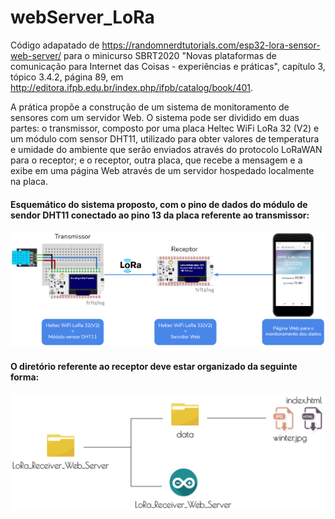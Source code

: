 # webServer_LoRa

  Código adapatado de https://randomnerdtutorials.com/esp32-lora-sensor-web-server/ para o minicurso SBRT2020 "Novas plataformas de comunicação para Internet das Coisas - experiências e práticas", capítulo 3, tópico 3.4.2, página 89, em http://editora.ifpb.edu.br/index.php/ifpb/catalog/book/401.

  A prática propõe a construção de um sistema de monitoramento de sensores com um servidor Web. O sistema pode ser dividido em duas partes: o transmissor, composto por uma placa Heltec WiFi LoRa 32 (V2) e um módulo com sensor DHT11, utilizado para obter valores de temperatura e umidade do ambiente que serão enviados através do protocolo LoRaWAN para o receptor; e o receptor, outra placa, que recebe a mensagem e a exibe em uma página Web através de um servidor hospedado localmente na placa.

#### Esquemático do sistema proposto, com o pino de dados do módulo de sendor DHT11 conectado ao pino 13 da placa referente ao transmissor:

![esquematico1](https://github.com/cesbrandao/webServer_LoRa/blob/master/img/esquematico1.PNG)

#### O diretório referente ao receptor deve estar organizado da seguinte forma:

![esquematico2](https://github.com/cesbrandao/webServer_LoRa/blob/master/img/esquematico2.PNG)
